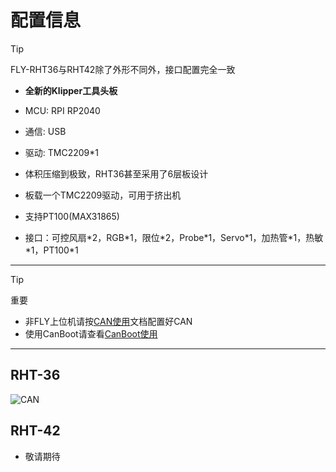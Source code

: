 # 配置信息

> [!TIP]
> FLY-RHT36与RHT42除了外形不同外，接口配置完全一致

* **全新的Klipper工具头板**

* MCU: RPI RP2040
* 通信: USB
* 驱动: TMC2209*1
* 体积压缩到极致，RHT36甚至采用了6层板设计
* 板载一个TMC2209驱动，可用于挤出机
* 支持PT100(MAX31865)
* 接口：可控风扇\*2，RGB\*1，限位\*2，Probe\*1，Servo\*1，加热管\*1，热敏\*1，PT100\*1

----

> [!TIP]
> 重要

* 非FLY上位机请按[CAN使用](/advanced/can_rpi.md)文档配置好CAN
* 使用CanBoot请查看[CanBoot使用](/advanced/canboot.md)

----

## RHT-36

![CAN](../../images/boards/fly_rht36_42/rht36.png ":no-zooom")

## RHT-42

* 敬请期待